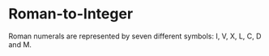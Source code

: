 # Roman-to-Integer
Roman numerals are represented by seven different symbols: I, V, X, L, C, D and M.
